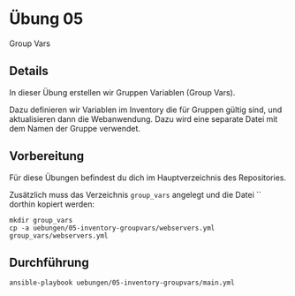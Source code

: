 # Übung 05

Group Vars

## Details

In dieser Übung erstellen wir Gruppen Variablen (Group Vars).

Dazu definieren wir Variablen im Inventory die für Gruppen gültig sind, und aktualisieren dann die Webanwendung.
Dazu wird eine separate Datei mit dem Namen der Gruppe verwendet.

## Vorbereitung

Für diese Übungen befindest du dich im Hauptverzeichnis des Repositories.

Zusätzlich muss das Verzeichnis `group_vars` angelegt und die Datei `` dorthin kopiert werden:

```
mkdir group_vars
cp -a uebungen/05-inventory-groupvars/webservers.yml group_vars/webservers.yml
```

## Durchführung

```
ansible-playbook uebungen/05-inventory-groupvars/main.yml
```
